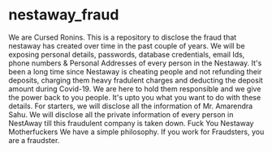 # nestaway_fraud
We are Cursed Ronins. This is a repository to disclose the fraud that nestaway has created over time in the past couple of years. We will be exposing personal details, passwords, database credentials, email Ids, phone numbers &amp; Personal Addresses of every person in the Nestaway. It's been a long time since Nestaway is cheating people and not refunding their deposits, charging them heavy fradulent charges and deducting the deposit amount during Covid-19. We are here to hold them responsible and we give the power back to you people. It's upto you what you want to do with these details. For starters, we will disclose all the information of Mr. Amarendra Sahu. We will disclose all the private information of every person in NestAway till this fraudulent company is taken down. Fuck You Nestaway Motherfuckers  We have a simple philosophy. If you work for Fraudsters, you are a fraudster. 
